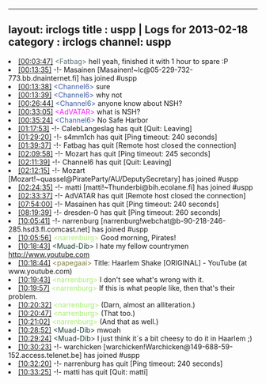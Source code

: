 
---
layout: irclogs
title : uspp | Logs for 2013-02-18
category : irclogs
channel: uspp
---
<li class="logitem"><a href="#00:03:47" name="00:03:47" class="time">[00:03:47]</a> <span class="person" style="color:#596d73">&lt;Fatbag&gt;</span> hell yeah, finished it with 1 hour to spare :P </li>
<li class="logitem"><a href="#00:13:35" name="00:13:35" class="time">[00:13:35]</a> -!- <span class="join">Masainen</span> [Masainen!~lc@05-229-732-773.bb.dnainternet.fi] has joined #uspp </li>
<li class="logitem"><a href="#00:13:38" name="00:13:38" class="time">[00:13:38]</a> <span class="person" style="color:#3d5ba0">&lt;Channel6&gt;</span> sure </li>
<li class="logitem"><a href="#00:13:39" name="00:13:39" class="time">[00:13:39]</a> <span class="person" style="color:#3d5ba0">&lt;Channel6&gt;</span> why not </li>
<li class="logitem"><a href="#00:26:44" name="00:26:44" class="time">[00:26:44]</a> <span class="person" style="color:#3d5ba0">&lt;Channel6&gt;</span> anyone know about NSH? </li>
<li class="logitem"><a href="#00:33:05" name="00:33:05" class="time">[00:33:05]</a> <span class="person" style="color:#f51bf7">&lt;AdVATAR&gt;</span> what is NSH? </li>
<li class="logitem"><a href="#00:35:24" name="00:35:24" class="time">[00:35:24]</a> <span class="person" style="color:#3d5ba0">&lt;Channel6&gt;</span> No Safe Harbor </li>
<li class="logitem"><a href="#01:17:53" name="01:17:53" class="time">[01:17:53]</a> -!- <span class="quit">CalebLangeslag</span> has quit [Quit: Leaving] </li>
<li class="logitem"><a href="#01:29:20" name="01:29:20" class="time">[01:29:20]</a> -!- <span class="quit">s4mm1ch</span> has quit [Ping timeout: 240 seconds] </li>
<li class="logitem"><a href="#01:39:37" name="01:39:37" class="time">[01:39:37]</a> -!- <span class="quit">Fatbag</span> has quit [Remote host closed the connection] </li>
<li class="logitem"><a href="#02:09:58" name="02:09:58" class="time">[02:09:58]</a> -!- <span class="quit">Mozart</span> has quit [Ping timeout: 245 seconds] </li>
<li class="logitem"><a href="#02:11:39" name="02:11:39" class="time">[02:11:39]</a> -!- <span class="quit">Channel6</span> has quit [Quit: Leaving] </li>
<li class="logitem"><a href="#02:12:15" name="02:12:15" class="time">[02:12:15]</a> -!- <span class="join">Mozart</span> [Mozart!~quassel@PirateParty/AU/DeputySecretary] has joined #uspp </li>
<li class="logitem"><a href="#02:24:35" name="02:24:35" class="time">[02:24:35]</a> -!- <span class="join">matti</span> [matti!~Thunderbi@bih.ecolane.fi] has joined #uspp </li>
<li class="logitem"><a href="#02:33:37" name="02:33:37" class="time">[02:33:37]</a> -!- <span class="quit">AdVATAR</span> has quit [Remote host closed the connection] </li>
<li class="logitem"><a href="#07:54:00" name="07:54:00" class="time">[07:54:00]</a> -!- <span class="quit">Masainen</span> has quit [Ping timeout: 240 seconds] </li>
<li class="logitem"><a href="#08:19:39" name="08:19:39" class="time">[08:19:39]</a> -!- <span class="quit">dresden-0</span> has quit [Ping timeout: 260 seconds] </li>
<li class="logitem"><a href="#10:05:41" name="10:05:41" class="time">[10:05:41]</a> -!- <span class="join">narrenburg</span> [narrenburg!webchat@b-90-218-246-285.hsd3.fl.comcast.net] has joined #uspp </li>
<li class="logitem"><a href="#10:05:56" name="10:05:56" class="time">[10:05:56]</a> <span class="person" style="color:#a8ec6e">&lt;narrenburg&gt;</span> Good morning, Pirates! </li>
<li class="logitem"><a href="#10:18:43" name="10:18:43" class="time">[10:18:43]</a> <span class="person" style="color:#183c2f">&lt;Muad-Dib&gt;</span> I hate my fellow countrymen <a href="http://www.youtube.com/watch?v=YnOywK0MVEk" target="_blank">http://www.youtube.com</a> </li>
<li class="logitem"><a href="#10:18:44" name="10:18:44" class="time">[10:18:44]</a> <span class="person" style="color:#817e41">&lt;papegaai&gt;</span> Title: Haarlem Shake [ORIGINAL] - YouTube (at www.youtube.com) </li>
<li class="logitem"><a href="#10:19:43" name="10:19:43" class="time">[10:19:43]</a> <span class="person" style="color:#a8ec6e">&lt;narrenburg&gt;</span> I don't see what's wrong with it. </li>
<li class="logitem"><a href="#10:19:57" name="10:19:57" class="time">[10:19:57]</a> <span class="person" style="color:#a8ec6e">&lt;narrenburg&gt;</span> If this is what people like, then that's their problem. </li>
<li class="logitem"><a href="#10:20:32" name="10:20:32" class="time">[10:20:32]</a> <span class="person" style="color:#a8ec6e">&lt;narrenburg&gt;</span> (Darn, almost an alliteration.) </li>
<li class="logitem"><a href="#10:20:47" name="10:20:47" class="time">[10:20:47]</a> <span class="person" style="color:#a8ec6e">&lt;narrenburg&gt;</span> (That too.) </li>
<li class="logitem"><a href="#10:21:02" name="10:21:02" class="time">[10:21:02]</a> <span class="person" style="color:#a8ec6e">&lt;narrenburg&gt;</span> (And that as well.) </li>
<li class="logitem"><a href="#10:28:52" name="10:28:52" class="time">[10:28:52]</a> <span class="person" style="color:#183c2f">&lt;Muad-Dib&gt;</span> mwoah </li>
<li class="logitem"><a href="#10:29:24" name="10:29:24" class="time">[10:29:24]</a> <span class="person" style="color:#183c2f">&lt;Muad-Dib&gt;</span> I just think it´s a bit cheesy to do it in Haarlem ;) </li>
<li class="logitem"><a href="#10:30:23" name="10:30:23" class="time">[10:30:23]</a> -!- <span class="join">warchicken</span> [warchicken!Warchicken@149-688-59-152.access.telenet.be] has joined #uspp </li>
<li class="logitem"><a href="#10:32:20" name="10:32:20" class="time">[10:32:20]</a> -!- <span class="quit">narrenburg</span> has quit [Ping timeout: 240 seconds] </li>
<li class="logitem"><a href="#10:33:25" name="10:33:25" class="time">[10:33:25]</a> -!- <span class="quit">matti</span> has quit [Quit: matti] </li>


